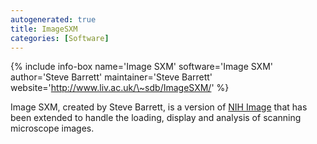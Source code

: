 ```yaml
---
autogenerated: true
title: ImageSXM
categories: [Software]
---
```


{% include info-box name='Image SXM'
software='Image SXM'
author='Steve Barrett'
maintainer='Steve Barrett'
website='http://www.liv.ac.uk/\~sdb/ImageSXM/'
%}

Image SXM, created by Steve Barrett, is a version of [NIH Image](/software/nih-image) that has been extended to handle the loading, display and analysis of scanning microscope images.


